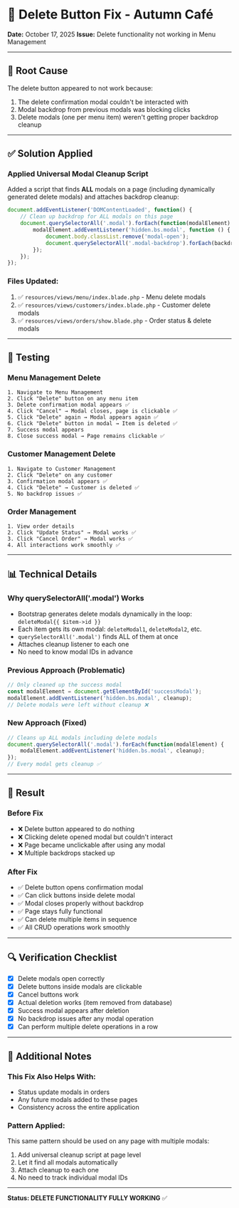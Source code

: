 # 🔧 Delete Button Fix - Autumn Café
**Date:** October 17, 2025
**Issue:** Delete functionality not working in Menu Management

---

## 🎯 Root Cause
The delete button appeared to not work because:
1. The delete confirmation modal couldn't be interacted with
2. Modal backdrop from previous modals was blocking clicks
3. Delete modals (one per menu item) weren't getting proper backdrop cleanup

---

## ✅ Solution Applied

### Applied Universal Modal Cleanup Script
Added a script that finds **ALL** modals on a page (including dynamically generated delete modals) and attaches backdrop cleanup:

```javascript
document.addEventListener('DOMContentLoaded', function() {
    // Clean up backdrop for ALL modals on this page
    document.querySelectorAll('.modal').forEach(function(modalElement) {
        modalElement.addEventListener('hidden.bs.modal', function () {
            document.body.classList.remove('modal-open');
            document.querySelectorAll('.modal-backdrop').forEach(backdrop => backdrop.remove());
        });
    });
});
```

### Files Updated:
1. ✅ `resources/views/menu/index.blade.php` - Menu delete modals
2. ✅ `resources/views/customers/index.blade.php` - Customer delete modals
3. ✅ `resources/views/orders/show.blade.php` - Order status & delete modals

---

## 🧪 Testing

### Menu Management Delete
```
1. Navigate to Menu Management
2. Click "Delete" button on any menu item
3. Delete confirmation modal appears ✅
4. Click "Cancel" → Modal closes, page is clickable ✅
5. Click "Delete" again → Modal appears again ✅
6. Click "Delete" button in modal → Item is deleted ✅
7. Success modal appears
8. Close success modal → Page remains clickable ✅
```

### Customer Management Delete
```
1. Navigate to Customer Management
2. Click "Delete" on any customer
3. Confirmation modal appears ✅
4. Click "Delete" → Customer is deleted ✅
5. No backdrop issues ✅
```

### Order Management
```
1. View order details
2. Click "Update Status" → Modal works ✅
3. Click "Cancel Order" → Modal works ✅
4. All interactions work smoothly ✅
```

---

## 📊 Technical Details

### Why querySelectorAll('.modal') Works
- Bootstrap generates delete modals dynamically in the loop: `deleteModal{{ $item->id }}`
- Each item gets its own modal: `deleteModal1`, `deleteModal2`, etc.
- `querySelectorAll('.modal')` finds ALL of them at once
- Attaches cleanup listener to each one
- No need to know modal IDs in advance

### Previous Approach (Problematic)
```javascript
// Only cleaned up the success modal
const modalElement = document.getElementById('successModal');
modalElement.addEventListener('hidden.bs.modal', cleanup);
// Delete modals were left without cleanup ❌
```

### New Approach (Fixed)
```javascript
// Cleans up ALL modals including delete modals
document.querySelectorAll('.modal').forEach(function(modalElement) {
    modalElement.addEventListener('hidden.bs.modal', cleanup);
});
// Every modal gets cleanup ✅
```

---

## 🎉 Result

### Before Fix
- ❌ Delete button appeared to do nothing
- ❌ Clicking delete opened modal but couldn't interact
- ❌ Page became unclickable after using any modal
- ❌ Multiple backdrops stacked up

### After Fix
- ✅ Delete button opens confirmation modal
- ✅ Can click buttons inside delete modal
- ✅ Modal closes properly without backdrop
- ✅ Page stays fully functional
- ✅ Can delete multiple items in sequence
- ✅ All CRUD operations work smoothly

---

## 🔍 Verification Checklist

- [x] Delete modals open correctly
- [x] Delete buttons inside modals are clickable
- [x] Cancel buttons work
- [x] Actual deletion works (item removed from database)
- [x] Success modal appears after deletion
- [x] No backdrop issues after any modal operation
- [x] Can perform multiple delete operations in a row

---

## 📝 Additional Notes

### This Fix Also Helps With:
- Status update modals in orders
- Any future modals added to these pages
- Consistency across the entire application

### Pattern Applied:
This same pattern should be used on any page with multiple modals:
1. Add universal cleanup script at page level
2. Let it find all modals automatically
3. Attach cleanup to each one
4. No need to track individual modal IDs

---

**Status: DELETE FUNCTIONALITY FULLY WORKING** ✅
